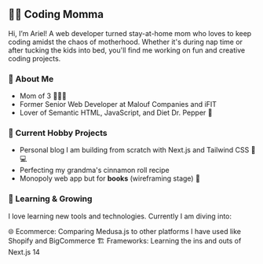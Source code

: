 ## 👩‍💻 Coding Momma

Hi, I’m Ariel! A web developer turned stay-at-home mom who loves to keep coding amidst the chaos of motherhood. Whether it's during nap time or after tucking the kids into bed, you'll find me working on fun and creative coding projects.  

### 🌟 About Me

- Mom of 3 👧👦👶
- Former Senior Web Developer at Malouf Companies and iFIT
- Lover of Semantic HTML, JavaScript, and Diet Dr. Pepper 🥤

### 🫶 Current Hobby Projects

- Personal blog I am building from scratch with Next.js and Tailwind CSS 📱💻
- Perfecting my grandma's cinnamon roll recipe
- Monopoly web app but for **books** (wireframing stage) 🧐

### 🌱 Learning & Growing

I love learning new tools and technologies. Currently I am diving into:

🌐 Ecommerce: Comparing Medusa.js to other platforms I have used like Shopify and BigCommerce
🏗 Frameworks: Learning the ins and outs of Next.js 14
 
